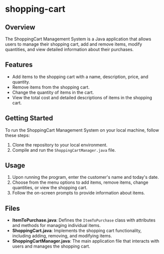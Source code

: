 # shopping-cart

## Overview

The ShoppingCart Management System is a Java application that allows users to manage their shopping cart, add and remove items, modify quantities, and view detailed information about their purchases.

## Features

- Add items to the shopping cart with a name, description, price, and quantity.
- Remove items from the shopping cart.
- Change the quantity of items in the cart.
- View the total cost and detailed descriptions of items in the shopping cart.

## Getting Started

To run the ShoppingCart Management System on your local machine, follow these steps:

1. Clone the repository to your local environment.
2. Compile and run the `ShoppingCartManager.java` file.

## Usage

1. Upon running the program, enter the customer's name and today's date.
2. Choose from the menu options to add items, remove items, change quantities, or view the shopping cart.
3. Follow the on-screen prompts to provide information about items.

## Files

- **ItemToPurchase.java**: Defines the `ItemToPurchase` class with attributes and methods for managing individual items.
- **ShoppingCart.java**: Implements the shopping cart functionality, including adding, removing, and modifying items.
- **ShoppingCartManager.java**: The main application file that interacts with users and manages the shopping cart.

